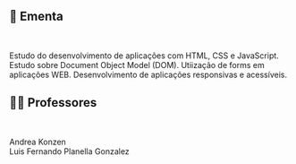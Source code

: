 ## :memo: Ementa

</br>

Estudo do desenvolvimento de aplicações com HTML, CSS e JavaScript. Estudo sobre Document Object
Model (DOM). Utiização de forms em aplicações WEB. Desenvolvimento de aplicações responsivas e
acessíveis.

## :man_teacher: Professores

</br>

Andrea Konzen
<br/>
Luis Fernando Planella Gonzalez
